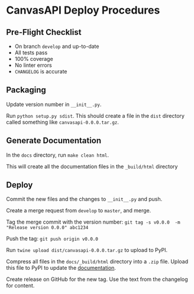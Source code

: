 CanvasAPI Deploy Procedures
===========================

Pre-Flight Checklist
--------------------

- On branch `develop` and up-to-date
- All tests pass
- 100% coverage
- No linter errors
- `CHANGELOG` is accurate

Packaging
---------

Update version number in `__init__.py`.

Run `python setup.py sdist`. This should create a file in the `dist` directory called something like `canvasapi-0.0.0.tar.gz`.


Generate Documentation
----------------------

In the `docs` directory, run `make clean html`.

This will create all the documentation files in the `_build/html` directory


Deploy
------

Commit the new files and the changes to `__init__.py` and push.

Create a merge request from `develop` to `master`, and merge.

Tag the merge commit with the version number: `git tag -s v0.0.0  -m "Release version 0.0.0" abc1234`

Push the tag: `git push origin v0.0.0`

Run `twine upload dist/canvasapi-0.0.0.tar.gz` to upload to PyPI.

Compress all files in the `docs/_build/html` directory into a `.zip` file. Upload this file to PyPI to update the [documentation](https://pythonhosted.org/canvasapi/).

Create release on GitHub for the new tag. Use the text from the changelog for content.